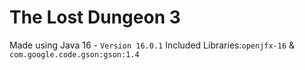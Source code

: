 # The Lost Dungeon 3
Made using Java 16 - `Version 16.0.1`
Included Libraries:`openjfx-16` & `com.google.code.gson:gson:1.4`
